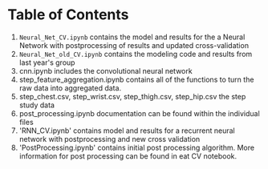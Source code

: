 # Table of Contents
1. `Neural_Net_CV.ipynb` contains the model and results for the a Neural Network with postprocessing of results and updated cross-validation
2. `Neural_Net_old_CV.ipynb` contains the modeling code and results from last year's group
3.  cnn.ipynb  includes the convolutional neural network
4.  step_feature_aggregation.ipynb contains all of the functions to turn the raw data into aggregated data.
5.  step_chest.csv, step_wrist.csv, step_thigh.csv, step_hip.csv      the step study data
6.  post_processing.ipynb documentation can be found within the individual files
7. 'RNN_CV.ipynb' contains model and results for a recurrent neural network with postprocessing and new cross validation
8. 'PostProcessing.ipynb' contains initial post processing algorithm. More information for post processing can be found in eat CV notebook.
